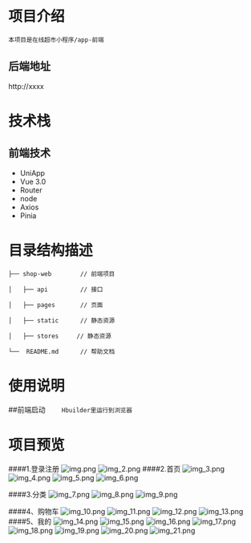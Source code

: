 
# 项目介绍
    本项目是在线超市小程序/app-前端
## 后端地址
 http://xxxx
# 技术栈

## 前端技术
- UniApp
- Vue 3.0
- Router
- node
- Axios
- Pinia

# 目录结构描述
    ├── shop-web        // 前端项目

    │   ├── api     	// 接口
	
	│   ├── pages       // 页面
	
	│   ├── static      // 静态资源
	
	│   ├── stores     // 静态资源

    └──  README.md      // 帮助文档

# 使用说明
##前端启动
    ```    
    Hbuilder里运行到浏览器
    ```
# 项目预览
####1.登录注册
![img.png](/static/readme_image/1.png)
![img_2.png](/static/readme_image/bf75c6ae7779337a3576c17f07e281f.png)
####2.首页
![img_3.png](/static/readme_image/34e735df1f509654748c5c4386dee0f.png)
![img_4.png](/static/readme_image/04d1e1a0de59fc667a28a40b92f05e2.png)
![img_5.png](/static/readme_image/a193036bd21b6e37a0da7632e8cccfa.png)
![img_6.png](/static/readme_image/44240144d62fa33bd7a589e533e04b4.png)

####3.分类
![img_7.png](/static/readme_image/0fddce2506cf105a8ef976d543a42a0.png)
![img_8.png](/static/readme_image/d025157a9de7bbc8998049c69af4df9.png)
![img_9.png](/static/readme_image/88f046dc66bee08c4a412db495a4e74.png)

####4、购物车
![img_10.png](/static/readme_image/c485c71b63ebf2345e2ef5e2eb60d8a.png)
![img_11.png](/static/readme_image/d271dee98fc9f9dd1096e5742c28d24.png)
![img_12.png](/static/readme_image/4a8ba49236ea8bfa7e7a97e94cad06f.png)
![img_13.png](/static/readme_image/afe6c8f35c2854d41e2551f6388f4c5.png)
####5、我的
![img_14.png](/static/readme_image/eef6fd2e590f65b6b0af6056156fbfa.png)
![img_15.png](/static/readme_image/4f079221b81ab9b452ebf61dc33a02c.png)
![img_16.png](/static/readme_image/2ca63278165fcee47c563aeb4582675.png)
![img_17.png](/static/readme_image/89560060212a67046cf3ba0d1740c61.png)
![img_18.png](/static/readme_image/dec1ea64ec44b4ce19eb304ee82bb7a.png)
![img_19.png](/static/readme_image/bb6c6de183bb4209e86ce1bb39df731.png)
![img_20.png](/static/readme_image/437b97caed6a903aee48b4c217c575f.png)
![img_21.png](/static/readme_image/87a233fcddb6aaf34970c2a7275e641.png)
 
 
